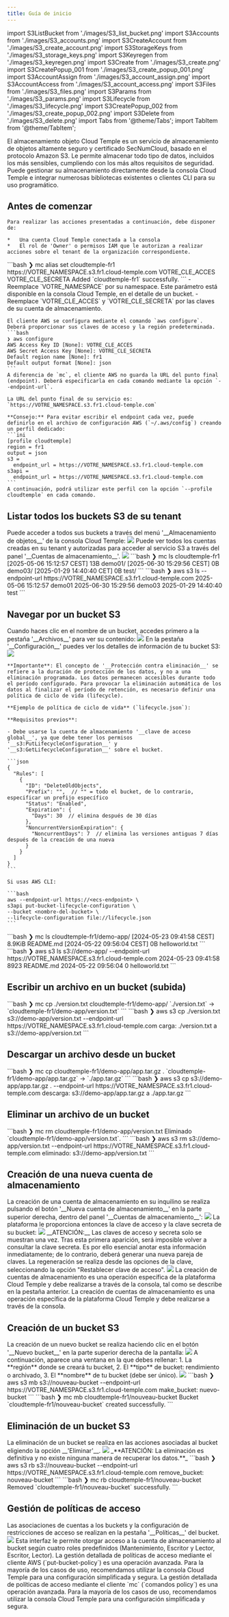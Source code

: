 ```yaml
---
title: Guía de inicio
---
```

import S3ListBucket from './images/S3_list_bucket.png'
import S3Accounts from './images/S3_accounts.png'
import S3CreateAccount from './images/S3_create_account.png'
import S3StorageKeys from './images/S3_storage_keys.png'
import S3Keyregen from './images/S3_keyregen.png'
import S3Create from './images/S3_create.png'
import S3CreatePopup_001 from './images/S3_create_popup_001.png'
import S3AccountAssign from './images/S3_account_assign.png'
import S3AccountAccess from './images/S3_account_access.png'
import S3Files from './images/S3_files.png'
import S3Params from './images/S3_params.png'
import S3Lifecycle from './images/S3_lifecycle.png'
import S3CreatePopup_002 from './images/S3_create_popup_002.png'
import S3Delete from './images/S3_delete.png'
import Tabs from '@theme/Tabs';
import TabItem from '@theme/TabItem';


El almacenamiento objeto Cloud Temple es un servicio de almacenamiento de objetos altamente seguro y certificado SecNumCloud, basado en el protocolo Amazon S3. Le permite almacenar todo tipo de datos, incluidos los más sensibles, cumpliendo con los más altos requisitos de seguridad. Puede gestionar su almacenamiento directamente desde la consola Cloud Temple e integrar numerosas bibliotecas existentes o clientes CLI para su uso programático.

## Antes de comenzar

<Tabs>
  <TabItem value="Console Cloud Temple" label="Console Cloud Temple" default>

    Para realizar las acciones presentadas a continuación, debe disponer de:

    *   Una cuenta Cloud Temple conectada a la consola
    *   El rol de 'Owner' o permisos IAM que le autorizan a realizar acciones sobre el tenant de la organización correspondiente.

  </TabItem>
  <TabItem value="MC CLI" label="MC CLI">
    ```bash
    ❯ mc alias set cloudtemple-fr1 https://VOTRE_NAMESPACE.s3.fr1.cloud-temple.com VOTRE_CLE_ACCES VOTRE_CLE_SECRETA
    Added `cloudtemple-fr1` successfully.
    ```
    - Reemplace `VOTRE_NAMESPACE` por su namespace. Este parámetro está disponible en la consola Cloud Temple, en el detalle de un bucket.
    - Reemplace `VOTRE_CLE_ACCES` y `VOTRE_CLE_SECRETA` por las claves de su cuenta de almacenamiento.

  </TabItem>
  <TabItem value="AWS CLI" label="AWS CLI">

    El cliente AWS se configura mediante el comando `aws configure`. Deberá proporcionar sus claves de acceso y la región predeterminada.
    ```bash
    ❯ aws configure
    AWS Access Key ID [None]: VOTRE_CLE_ACCES
    AWS Secret Access Key [None]: VOTRE_CLE_SECRETA
    Default region name [None]: fr1
    Default output format [None]: json
    ```
    A diferencia de `mc`, el cliente AWS no guarda la URL del punto final (endpoint). Deberá especificarla en cada comando mediante la opción `--endpoint-url`.

    La URL del punto final de su servicio es: `https://VOTRE_NAMESPACE.s3.fr1.cloud-temple.com`

    **Consejo:** Para evitar escribir el endpoint cada vez, puede definirlo en el archivo de configuración AWS (`~/.aws/config`) creando un perfil dedicado:
    ```ini
    [profile cloudtemple]
    region = fr1
    output = json
    s3 =
      endpoint_url = https://VOTRE_NAMESPACE.s3.fr1.cloud-temple.com
    s3api =
      endpoint_url = https://VOTRE_NAMESPACE.s3.fr1.cloud-temple.com
    ```
    A continuación, podrá utilizar este perfil con la opción `--profile cloudtemple` en cada comando.

  </TabItem>
</Tabs>

## Listar todos los buckets S3 de su tenant

<Tabs>
  <TabItem value="Console Cloud Temple" label="Console Cloud Temple" default>
    Puede acceder a todos sus buckets a través del menú '__Almacenamiento de objetos__' de la consola Cloud Temple:
    <img src={S3ListBucket} />
    Puede ver todos los cuentas creadas en su tenant y autorizadas para acceder al servicio S3 a través del panel '__Cuentas de almacenamiento__'.
    <img src={S3Accounts} />
  </TabItem>
  <TabItem value="MC CLI" label="MC CLI">
    ```bash
    ❯ mc ls cloudtemple-fr1
    [2025-05-06 15:12:57 CEST]     13B demo01/
    [2025-06-30 15:29:56 CEST]      0B demo03/
    [2025-01-29 14:40:40 CET]      0B test/
    ```
  </TabItem>
  <TabItem value="AWS CLI" label="AWS CLI">
    ```bash
    ❯ aws s3 ls --endpoint-url https://VOTRE_NAMESPACE.s3.fr1.cloud-temple.com
    2025-05-06 15:12:57 demo01
    2025-06-30 15:29:56 demo03
    2025-01-29 14:40:40 test
    ```
  </TabItem>
</Tabs>

## Navegar por un bucket S3
<Tabs>
  <TabItem value="Console Cloud Temple" label="Console Cloud Temple" default>
    Cuando haces clic en el nombre de un bucket, accedes primero a la pestaña '__Archivos__' para ver su contenido:
    <img src={S3Files} />
    En la pestaña '__Configuración__' puedes ver los detalles de información de tu bucket S3:
    <img src={S3Params} />

    **Importante**: El concepto de '__Protección contra eliminación__' se refiere a la duración de protección de los datos, y no a una eliminación programada. Los datos permanecen accesibles durante todo el período configurado. Para provocar la eliminación automática de los datos al finalizar el período de retención, es necesario definir una política de ciclo de vida (lifecycle).

    **Ejemplo de política de ciclo de vida** (`lifecycle.json`):

    **Requisitos previos**:

    - Debe usarse la cuenta de almacenamiento '__clave de acceso global__', ya que debe tener los permisos '__s3:PutLifecycleConfiguration__' y '__s3:GetLifecycleConfiguration__' sobre el bucket.

    ```json
    {
      "Rules": [
        {
          "ID": "DeleteOldObjects",
          "Prefix": "",  // "" = todo el bucket, de lo contrario, especificar un prefijo específico
          "Status": "Enabled",
          "Expiration": {
            "Days": 30  // elimina después de 30 días
          },
          "NoncurrentVersionExpiration": {
            "NoncurrentDays": 7  // elimina las versiones antiguas 7 días después de la creación de una nueva
          }
        }
      ]
    }
    ```

    Si usas AWS CLI:

    ```bash
    aws --endpoint-url https://<ecs-endpoint> \
    s3api put-bucket-lifecycle-configuration \
    --bucket <nombre-del-bucket> \
    --lifecycle-configuration file://lifecycle.json
    ```
  </TabItem>
  <TabItem value="MC CLI" label="MC CLI">
    ```bash
    ❯ mc ls cloudtemple-fr1/demo-app/
    [2024-05-23 09:41:58 CEST] 8.9KiB README.md
    [2024-05-22 09:56:04 CEST]     0B helloworld.txt
    ```
  </TabItem>

  <TabItem value="AWS CLI" label="AWS CLI">
    ```bash
    ❯ aws s3 ls s3://demo-app/ --endpoint-url https://VOTRE_NAMESPACE.s3.fr1.cloud-temple.com
    2024-05-23 09:41:58      8923 README.md
    2024-05-22 09:56:04         0 helloworld.txt
    ```
  </TabItem>

</Tabs>

## Escribir un archivo en un bucket (subida)
<Tabs>
  <TabItem value="MC CLI" label="MC CLI" default>
    ```bash
    ❯ mc cp ./version.txt cloudtemple-fr1/demo-app/
    `./version.txt` -> `cloudtemple-fr1/demo-app/version.txt`
    ```
  </TabItem>

  <TabItem value="AWS CLI" label="AWS CLI">
    ```bash
    ❯ aws s3 cp ./version.txt s3://demo-app/version.txt --endpoint-url https://VOTRE_NAMESPACE.s3.fr1.cloud-temple.com
    carga: ./version.txt a s3://demo-app/version.txt
    ```
  </TabItem>

</Tabs>

## Descargar un archivo desde un bucket
<Tabs>
  <TabItem value="MC CLI" label="MC CLI" default>
    ```bash
    ❯ mc cp cloudtemple-fr1/demo-app/app.tar.gz .
    `cloudtemple-fr1/demo-app/app.tar.gz` -> `./app.tar.gz`
    ```
  </TabItem>

  <TabItem value="AWS CLI" label="AWS CLI">
    ```bash
    ❯ aws s3 cp s3://demo-app/app.tar.gz . --endpoint-url https://VOTRE_NAMESPACE.s3.fr1.cloud-temple.com
    descarga: s3://demo-app/app.tar.gz a ./app.tar.gz
    ```
  </TabItem>

</Tabs>

## Eliminar un archivo de un bucket
<Tabs>
  <TabItem value="MC CLI" label="MC CLI" default>
    ```bash
    ❯ mc rm cloudtemple-fr1/demo-app/version.txt
    Eliminado `cloudtemple-fr1/demo-app/version.txt`.
    ```
  </TabItem>

  <TabItem value="AWS CLI" label="AWS CLI">
    ```bash
    ❯ aws s3 rm s3://demo-app/version.txt --endpoint-url https://VOTRE_NAMESPACE.s3.fr1.cloud-temple.com
    eliminado: s3://demo-app/version.txt
    ```
  </TabItem>

</Tabs>

## Creación de una nueva cuenta de almacenamiento
<Tabs>
  <TabItem value="Console Cloud Temple" label="Console Cloud Temple" default>
    La creación de una cuenta de almacenamiento en su inquilino se realiza pulsando el botón '__Nueva cuenta de almacenamiento__' en la parte superior derecha, dentro del panel '__Cuentas de almacenamiento__':
    <img src={S3CreateAccount} />
    La plataforma le proporciona entonces la clave de acceso y la clave secreta de su bucket:
    <img src={S3StorageKeys} />
    __ATENCIÓN:__ Las claves de acceso y secreta solo se muestran una vez. Tras esta primera aparición, será imposible volver a consultar la clave secreta. Es por ello esencial anotar esta información inmediatamente; de lo contrario, deberá generar una nueva pareja de claves.
    La regeneración se realiza desde las opciones de la clave, seleccionando la opción "Restablecer clave de acceso".
    <img src={S3Keyregen} />
  </TabItem>
  <TabItem value="AWS CLI" label="AWS CLI">
    La creación de cuentas de almacenamiento es una operación específica de la plataforma Cloud Temple y debe realizarse a través de la consola, tal como se describe en la pestaña anterior.
  </TabItem>
  <TabItem value="MC CLI" label="MC CLI">
    La creación de cuentas de almacenamiento es una operación específica de la plataforma Cloud Temple y debe realizarse a través de la consola.
  </TabItem>
</Tabs>

## Creación de un bucket S3
<Tabs>
  <TabItem value="Console Cloud Temple" label="Console Cloud Temple" default>
    La creación de un nuevo bucket se realiza haciendo clic en el botón '__Nuevo bucket__' en la parte superior derecha de la pantalla:
    <img src={S3Create} />
    A continuación, aparece una ventana en la que debes rellenar:
    1. La **región** donde se creará tu bucket,
    2. El **tipo** de bucket: rendimiento o archivado,
    3. El **nombre** de tu bucket (debe ser único).
    <img src={S3CreatePopup_001} />
  </TabItem>
  <TabItem value="AWS CLI" label="AWS CLI">
    ```bash
    ❯ aws s3 mb s3://nouveau-bucket --endpoint-url https://VOTRE_NAMESPACE.s3.fr1.cloud-temple.com
    make_bucket: nuevo-bucket
    ```
  </TabItem>
  <TabItem value="MC CLI" label="MC CLI">
    ```bash
    ❯ mc mb cloudtemple-fr1/nouveau-bucket
    Bucket `cloudtemple-fr1/nouveau-bucket` created successfully.
    ```
  </TabItem>
</Tabs>

## Eliminación de un bucket S3
<Tabs>
  <TabItem value="Console Cloud Temple" label="Console Cloud Temple" default>
    La eliminación de un bucket se realiza en las acciones asociadas al bucket eligiendo la opción __'Eliminar'__.
    <img src={S3Delete} />
    _**ATENCIÓN: La eliminación es definitiva y no existe ninguna manera de recuperar los datos.**_
  </TabItem>
  <TabItem value="AWS CLI" label="AWS CLI">
    ```bash
    ❯ aws s3 rb s3://nouveau-bucket --endpoint-url https://VOTRE_NAMESPACE.s3.fr1.cloud-temple.com
    remove_bucket: nouveau-bucket
    ```
  </TabItem>
  <TabItem value="MC CLI" label="MC CLI">
    ```bash
    ❯ mc rb cloudtemple-fr1/nouveau-bucket
    Removed `cloudtemple-fr1/nouveau-bucket` successfully.
    ```
  </TabItem>
</Tabs>

## Gestión de políticas de acceso
<Tabs>
  <TabItem value="Console Cloud Temple" label="Console Cloud Temple" default>
    Las asociaciones de cuentas a los buckets y la configuración de restricciones de acceso se realizan en la pestaña '__Políticas__' del bucket.
    <img src={S3AccountAssign} />
    Esta interfaz le permite otorgar acceso a la cuenta de almacenamiento al bucket según cuatro roles predefinidos (Mantenimiento, Escritor y Lector, Escritor, Lector).
  </TabItem>
  <TabItem value="AWS CLI" label="AWS CLI">
    La gestión detallada de políticas de acceso mediante el cliente AWS (`put-bucket-policy`) es una operación avanzada. Para la mayoría de los casos de uso, recomendamos utilizar la consola Cloud Temple para una configuración simplificada y segura.
  </TabItem>
  <TabItem value="MC CLI" label="MC CLI">
    La gestión detallada de políticas de acceso mediante el cliente `mc` (`comandos policy`) es una operación avanzada. Para la mayoría de los casos de uso, recomendamos utilizar la consola Cloud Temple para una configuración simplificada y segura.
  </TabItem>
</Tabs>